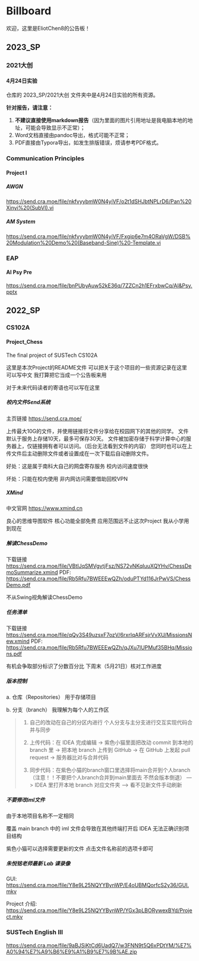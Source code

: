 # Billboard
欢迎，这里是EliotChen8的公告板！

## 2023_SP

### 2021大创

#### 4月24日实验

仓库的 2023_SP/2021大创 文件夹中是4月24日实验的所有资源。

**针对报告，请注意：**

1. **不建议直接使用markdown报告**（因为里面的图片引用地址是我电脑本地的地址，可能会导致显示不正常）；
2. Word文档直接由pandoc导出，格式可能不正常；
3. PDF直接由Typora导出，如发生排版错误，烦请参考PDF格式。

### Communication Principles

#### Project I

##### AWGN

https://send.cra.moe/file/nkfvyybmW0N4yiVF/o2t1dSHJbtNPLrD6/Pan%20Xinyi%20(SubVI).vi

##### AM System

https://send.cra.moe/file/nkfvyybmW0N4yiVF/Fxgip6e7m4ORaVgW/DSB%20Modulation%20Demo%20(Baseband-Sine)%20-Template.vi

### EAP

#### AI Psy Pre

https://send.cra.moe/file/bnPUbyAuw52kE36q/7ZZCn2h1EFrxbwCq/AI&Psy.pptx



## 2022_SP

### CS102A

#### Project_Chess

The final project of SUSTech CS102A

这里是本次Project的README文件 可以把关于这个项目的一些资源记录在这里 可以写中文 我打算把它当成一个公告板来用

对于未来代码读者的寄语也可以写在这里

##### 校内文件Send系统

  主页链接 https://send.cra.moe/

  上传最大10G的文件，并使用链接将文件分享给在校园网下的其他的同学。
  文件默认于服务上存储10天，最多可保存30天。
  文件被加密存储于科学计算中心的服务器上，仅链接拥有者可以访问。（后台无法看到文件的内容）
  您同时也可以在上传文件后主动删除文件或者设置成在一次下载后自动删除文件。

  好处：这是属于南科大自己的网盘寄存服务 校内访问速度很快

  坏处：只能在校内使用 非内网访问需要借助回校VPN

##### XMind

  中文官网 https://www.xmind.cn

  良心的思维导图软件 核心功能全部免费 应用范围远不止这次Project
  我从小学用到现在

##### 解读ChessDemo

  下载链接 https://send.cra.moe/file/VBtIJqSMVgvtjFsz/NS72vNKqIuuXQYHv/ChessDemoSummarize.xmind
  PDF: https://send.cra.moe/file/Rb5Rfu7BWEEEwQZh/oduPTYd116JrPwVS/ChessDemo.pdf

  不从Swing视角解读ChessDemo

##### 任务清单

  下载链接 https://send.cra.moe/file/qQy3S49uzsxF7ozV/6rxrIqARFsjrVvXU/MissionsNew.xmind
  PDF: https://send.cra.moe/file/Rb5Rfu7BWEEEwQZh/qJXu7lUPMuf35BHq/Missions.pdf

  有机会争取部分标识了分数百分比
  下周末（5月21日）核对工作进度

##### 版本控制

  a. 仓库（Repositories） 用于存储项目

  b. 分支（branch） 我理解为每个人的工作区

> 1. 自己的改动在自己的分区内进行 个人分支与主分支进行交互实现代码合并与同步
>
> 2. 上传代码：在 IDEA 完成编辑 -> 紫色小猫里面把改动 commit 到本地的 branch 里 -> 把本地 branch 上传到 GitHub -> 在 GitHub 上发起 pull request -> 服务器比对与合并代码
>
> 3. 同步代码：在紫色小猫的branch窗口里选择将main合并到个人branch（注意！！不要把个人branch合并到main里面去 不然会版本倒退） —> IDEA 里打开本地 branch 对应文件夹 —> 看不见新文件手动刷新

##### 不要修改iml文件

  由于本地项目名称不一定相同 

  覆盖 main branch 中的 iml 文件会导致在其他终端打开后 IDEA 无法正确识别项目结构

  紫色小猫可以选择需要更新的文件 点击文件名称前的选项卡即可

##### 朱悦铭老师最新 Lab 课录像

  GUI: https://send.cra.moe/file/Y8e9L25NQYYBynWP/E4oUBMQorfcS2y36/GUI.mkv

  Project 介绍: https://send.cra.moe/file/Y8e9L25NQYYBynWP/YGx3pLBORywexBYd/Project.mkv


### SUSTech English III
https://send.cra.moe/file/9aBJSjKtCd6UadQ7/w3FNN9t5Q6xPDtYM/%E7%A0%94%E7%A9%B6%E9%A1%B9%E7%9B%AE.zip
